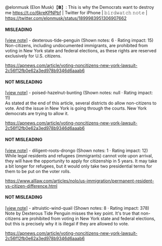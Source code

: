 @elonmusk (Elon Musk)【𝗕】: This is why the Democrats want to destroy me https://t.co/6kreKPNPbf | Twitter for iPhone | 𝚋𝚒𝚛𝚍𝚠𝚊𝚝𝚌𝚑 𝚗𝚘𝚝𝚎 | https://twitter.com/elonmusk/status/1899983951306907662

#### MISLEADING

[[view note]](https://x.com/i/birdwatch/n/1899992158213394798) - dexterous-tide-penguin (Shown notes: 6 · Rating impact: 15)\
Non-citizens, including undocumented immigrants, are prohibited from voting in New York state and federal elections, as these rights are reserved exclusively for U.S. citizens.

https://apnews.com/article/voting-noncitizens-new-york-lawsuit-2c56f12fb0e62a3ed978b9346d6aaab6

#### NOT MISLEADING

[[view note]](https://x.com/i/birdwatch/n/1900004796545065304) - poised-hazelnut-bunting (Shown notes: null · Rating impact: 11)\
As stated at the end of this article, several districts do allow non-citizens to vote. And the issue in New York is going through the courts. New York democrats are trying to allow it. 

https://apnews.com/article/voting-noncitizens-new-york-lawsuit-2c56f12fb0e62a3ed978b9346d6aaab6

#### NOT MISLEADING

[[view note]](https://x.com/i/birdwatch/n/1899998168948896197) - diligent-roots-drongo (Shown notes: 1 · Rating impact: 12)\
While legal residents and refugees (immigrants) cannot vote upon arrival, they will have the opportunity to apply for citizenship in 5 years. It may take a bit longer for refugees, but it would only take two presidential terms for them to be put on the voter rolls. 

https://www.alllaw.com/articles/nolo/us-immigration/permanent-resident-vs-citizen-difference.html

#### NOT MISLEADING

[[view note]](https://x.com/i/birdwatch/n/1899994869638320141) - altruistic-wind-quail (Shown notes: 8 · Rating impact: 378)\
Note by Dexterous Tide Penguin misses the key point. It's true that non-citizens are prohibited from voting in New York state and federal elections, but this is precisely why it is illegal if they are allowed to vote.

https://apnews.com/article/voting-noncitizens-new-york-lawsuit-2c56f12fb0e62a3ed978b9346d6aaab6

